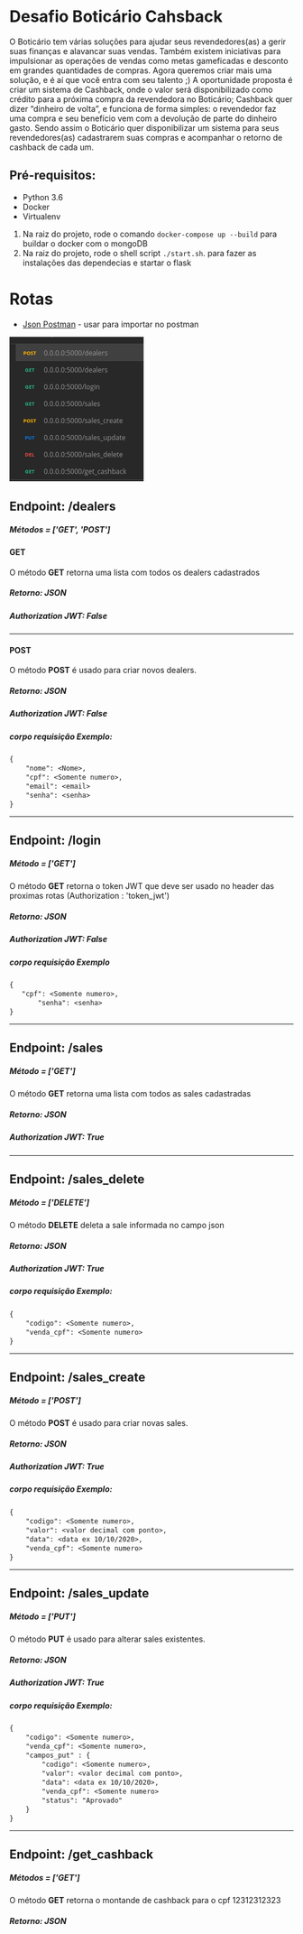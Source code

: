 # Desafio Boticário Cahsback

O Boticário tem várias soluções para ajudar seus revendedores(as) a gerir suas finanças e alavancar
suas vendas. Também existem iniciativas para impulsionar as operações de vendas como metas
gameficadas e desconto em grandes quantidades de compras.
Agora queremos criar mais uma solução, e é aí que você entra com seu talento ;)
A oportunidade proposta é criar um sistema de Cashback, onde o valor será disponibilizado como
crédito para a próxima compra da revendedora no Boticário;
Cashback quer dizer “dinheiro de volta”, e funciona de forma simples: o revendedor faz uma
compra e seu benefício vem com a devolução de parte do dinheiro gasto.
Sendo assim o Boticário quer disponibilizar um sistema para seus revendedores(as) cadastrarem
suas compras e acompanhar o retorno de cashback de cada um.


## Pré-requisitos:
- Python 3.6
- Docker
- Virtualenv

1) Na raiz do projeto, rode o comando `docker-compose up --build` para buildar o docker com o mongoDB
2) Na raiz do projeto, rode o shell script `./start.sh`. para fazer as instalações das dependecias e startar o flask

# Rotas
* [Json Postman](boticario.postman_collection.json) - usar para importar no postman

![Image description](rotas.png)
## Endpoint: /dealers
##### Métodos = ['GET', 'POST']
#### GET
O método **GET** retorna uma lista com todos os dealers cadastrados 
##### Retorno: JSON 
##### Authorization JWT: False

---------

#### POST
O método **POST** é usado para criar novos dealers. 
##### Retorno: JSON 
##### Authorization JWT: False
##### corpo requisição Exemplo:
	{
		"nome": <Nome>,
		"cpf": <Somente numero>,
		"email": <email>
		"senha": <senha>
	}
	
---------

## Endpoint: /login
##### Método = ['GET']
O método **GET** retorna o token JWT que deve ser usado no header das proximas rotas (Authorization : 'token_jwt')
##### Retorno: JSON 
##### Authorization JWT: False 	
##### corpo requisição Exemplo
	{
	   "cpf": <Somente numero>,
           "senha": <senha>
	}

---------

## Endpoint: /sales
##### Método = ['GET']
O método **GET** retorna uma lista com todos as sales cadastradas 
##### Retorno: JSON 
##### Authorization JWT: True 

---------

## Endpoint: /sales_delete
##### Método = ['DELETE']
O método **DELETE** deleta a sale informada no campo json 
##### Retorno: JSON 
##### Authorization JWT: True 
##### corpo requisição Exemplo:
    {
        "codigo": <Somente numero>,
        "venda_cpf": <Somente numero>
    }
---------
## Endpoint: /sales_create
##### Método = ['POST']
O método **POST** é usado para criar novas sales. 
##### Retorno: JSON 
##### Authorization JWT: True 
##### corpo requisição Exemplo:
    {
        "codigo": <Somente numero>,
        "valor": <valor decimal com ponto>,
        "data": <data ex 10/10/2020>,
        "venda_cpf": <Somente numero>
    }
---------
## Endpoint: /sales_update
##### Método = ['PUT']
O método **PUT** é usado para alterar sales existentes. 
##### Retorno: JSON 
##### Authorization JWT: True 
##### corpo requisição Exemplo:
    {
        "codigo": <Somente numero>,
        "venda_cpf": <Somente numero>,
        "campos_put" : {
            "codigo": <Somente numero>,
            "valor": <valor decimal com ponto>,
            "data": <data ex 10/10/2020>,
            "venda_cpf": <Somente numero>
            "status": "Aprovado"
        }
    }
---------
## Endpoint: /get_cashback
##### Métodos = ['GET']
O método **GET** retorna o montande de cashback para o cpf 12312312323
##### Retorno: JSON 
 

